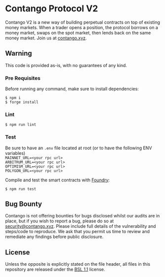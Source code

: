 # Contango Protocol V2

Contango V2 is a new way of building perpetual contracts on top of existing money markets. When a trader opens a position, the protocol borrows on a money market, swaps on the spot market, then lends back on the same money market. Join us at [contango.xyz](https://contango.xyz). 


## Warning
This code is provided as-is, with no guarantees of any kind.

### Pre Requisites
Before running any command, make sure to install dependencies:

```
$ npm i
$ forge install
```

### Lint

```
$ npm run lint
```

### Test
Be sure to have an `.env` file located at root (or to have the following ENV variables)  
`MAINNET_URL=<your rpc url>`  
`ARBITRUM_URL=<your rpc url>`  
`OPTIMISM_URL=<your rpc url>`  
`POLYGON_URL=<your rpc url>`  

Compile and test the smart contracts with [Foundry](https://getfoundry.sh/):

```
$ npm run test
```

## Bug Bounty
Contango is not offering bounties for bugs disclosed whilst our audits are in place, but if you wish to report a bug, please do so at [security@contango.xyz](mailto:security@contango.xyz). Please include full details of the vulnerability and steps/code to reproduce. We ask that you permit us time to review and remediate any findings before public disclosure.

## License
Unless the opposite is explicitly stated on the file header, all files in this repository are released under the [BSL 1.1](https://github.com/contango-xyz/core/blob/master/LICENSE.md) license. 

